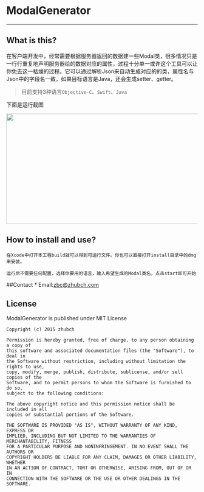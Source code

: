 # ModalGenerator
---

## What is this?

在客户端开发中，经常需要根据服务器返回的数据建一些Modal类，很多情况只是一行行重复地声明服务器给的数据对应的属性，过程十分单一或许这个工具可以让你免去这一枯燥的过程。它可以通过解析Json来自动生成对应的的类，属性名与Json中的字段名一致，如果目标语言是Java，还会生成setter、getter。

> 目前支持3种语言`Objective-C`、`Swift`、`Java`

下面是运行截图

<img src="screenshot.gif" width="1000" height="290"/>
               
## How to install and use?
              
	在Xcode中打开本工程build就可以得到可运行文件。你也可以直接打开install目录中的dmg来安装。
              
    运行后不需要任何配置，选择你要用的语言，输入希望生成的Modal类名，点击start即可开始
              
              
##Contact
	* Email:zbc@zhubch.com
              
## License
              
ModalGenerator is published under MIT License
   	
   	Copyright (c) 2015 zhubch
	
    Permission is hereby granted, free of charge, to any person obtaining a copy of
    this software and associated documentation files (the "Software"), to deal in
    the Software without restriction, including without limitation the rights to use,
    copy, modify, merge, publish, distribute, sublicense, and/or sell copies of the
    Software, and to permit persons to whom the Software is furnished to do so,
    subject to the following conditions:
    
    The above copyright notice and this permission notice shall be included in all
    copies or substantial portions of the Software.
    
    THE SOFTWARE IS PROVIDED "AS IS", WITHOUT WARRANTY OF ANY KIND, EXPRESS OR
    IMPLIED, INCLUDING BUT NOT LIMITED TO THE WARRANTIES OF MERCHANTABILITY, FITNESS
    FOR A PARTICULAR PURPOSE AND NONINFRINGEMENT. IN NO EVENT SHALL THE AUTHORS OR
    COPYRIGHT HOLDERS BE LIABLE FOR ANY CLAIM, DAMAGES OR OTHER LIABILITY, WHETHER
    IN AN ACTION OF CONTRACT, TORT OR OTHERWISE, ARISING FROM, OUT OF OR IN
    CONNECTION WITH THE SOFTWARE OR THE USE OR OTHER DEALINGS IN THE SOFTWARE.